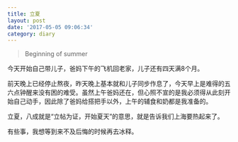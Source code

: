 ```yaml
---
title: 立夏
layout: post
date: '2017-05-05 09:06:34'
category: diary
---
```


> Beginning of summer

今天开始自己带儿子，爸妈下午的飞机回老家，儿子还有四天满8个月。

前天晚上已经停止熬夜，昨天晚上基本就和儿子同步作息了，今天早上是难得的五六点钟醒来没有困的难受。虽然上午爸妈还在，但心照不宣的是我必须得从此刻开始自己动手，因此除了爸妈给搭把手以外，上午的辅食和奶都是我准备的。

立夏，八成就是“立帖为证，开始夏天”的意思，就是告诉我们上海要热起来了。

有些事，我想等到来不及后悔的时候再去冰释。